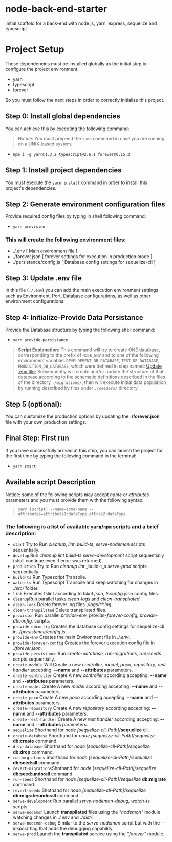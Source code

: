 # node-back-end-starter
initial scaffold for a back-end with node js, yarn, express, sequelize and typescript

# Project Setup
These dependencies must be installed globally as the initial step to configure the project environment.
* yarn
* typescript
* forever

So you must follow the next steps in order to correctly initialize this project.

## Step 0: Install global dependencies
You can achieve this by executing the following command:
> Notice: You must prepend the `sudo` command in case you are running on a UNIX-based system.
* `npm i -g yarn@1.3.2 typescript@2.6.1 forever@0.15.3`

## Step 1: Install project dependencies
You must execute the `yarn install` command in order to install this project's dependencies.

## Step 2: Generate environment configuration files
Provide required config files by typing in shell following command:
* `yarn provision`
### This will create the following environment files:
* ./.env [ Main environment file ].
* ./forever.json [ forever settings for execution in production mode ]
* ./persistance/config.js [ Database config settings for sequelize-cli ]

## Step 3: Update .env file
In this file (`./.env`) you can add the main execution environment settings such as Environment, Port, Database configurations, as well as other environment configurations.

## Step 4: Initialize-Provide Data Persistance
Provide the Database structure by typing the following shell command:
* `yarn provide-persistance`

> **Script Explanation:**
This command will try to create ONE database, corresponding to the prefix of `NODE_ENV` and to one of the following environment variables `DEVELOPMENT_DB_DATABASE`, `TEST_DB_DATABASE`, `PRODUCTION_DB_DATABASE`, which were defined in step named: [Update .env file](#step-3-update-env-file); Subsequently will create and/or update the structure of that database according to the schematic definitions described in the files of the directory `./migrations/`, then will execute initial data population by running described by files under `./seeders/` directory.

## Step 5 (optional):
You can customize the production options by updating the **./forever.json** file with your own production settings.

## Final Step: First run
If you have successfully arrived at this step, you can launch the project for the first time by typing the following command in the terminal:

* `yarn start`

## Available script Description
Notice: some of the following scripts may accept _name or attributes_ parameters and you must provide them with the following syntax:
> `yarn [script] --name=some-name --attributes=attribute1:dataType,attrib2:dataType`

### The following is a list of available `yarn`/`npm` scripts and a brief description:
* `start` Try to Run _cleanup_, _lint_, _build-ts_, _serve-nodemon_ scripts sequentially.
* `develop` Run _cleanup_ _lint_ _build-ts_ _serve-development_ script sequentially (shall continue even if error was returned).
* `production` Try to Run _cleanup_ _lint_ _build-t_s _serve-prod_ scripts sequentially.
* `build-ts` Run Typescript Transpile.
* `watch-ts` Run Typescript Transpile and keep watching for changes in _./src/_ folder.
* `lint` Executes tslint according to _tslint.json, tsconfig.json_ config files.
* `cleanup`Run parallel tasks _clean-logs_ and _clean-transpilated_.
* `clean-logs` Delete forever log files _./logs/**.log_.
* `clean-transpilated` Delete transpilated files.
* `provision` Run parallel _provide-env, provide-forever-config, provide-dbconfig,_ scripts.
* `provide-dbconfig` Creates the database config settings for sequelize-cli in _./persistence/config.js_.
* `provide-env` Creates the main Environment file in _./.env_.
* `provide-forever-config` Creates the forever execution config file in _./forever.json_.
* `provide-persistance` Run _create-database, run-migrations, run-seeds_ scripts sequentially.
* `create-module` Will Create a new _controller_, _model_, _poco_, _repository_, _rest handler_ accepting: **--name** and **--attributes** parameters.
* `create-controller` Create A new _controller_ according accepting: **--name** and **--attributes** parameters.
* `create-model` Create A new _model_ according accepting: **--name** and **--attributes** parameters.
* `create-poco` Create A new _poco_ according accepting: **--name** and **--attributes** parameters.
* `create-repository` Create A new _repository_ according accepting: **--name** and **--attributes** parameters.
* `create-rest-handler` Create A new _rest handler_ according accepting: **--name** and **--attributes** parameters.
* `sequelize` Shorthand for _node [sequelize-cli-Path]/_**sequelize** cli.
* `create-database` Shorthand for _node [sequelize-cli-Path]/sequelize_ **db:create** command.
* `drop-database` Shorthand for _node [sequelize-cli-Path]/sequelize_ **db:drop** command.
* `run-migrations` Shorthand for _node [sequelize-cli-Path]/sequelize_ **db:seed:all** command.
* `revert-migrations`Shothand for _node [sequelize-cli-Path]/sequelize_ **db:seed:undo:all** command.
* `run-seeds` Shorthand for _node [sequelize-cli-Path]/sequelize_ **db:migrate** command.
* `revert-seeds` Shothand for _node [sequelize-cli-Path]/sequelize_ **db:migrate:undo:all** command.
* `serve-development` Run parallel _serve-nodemon-debug, watch-ts_ scripts.
* `serve-nodemon` Launch **transpilated** files using the _"nodemon"_ module watching changes in _./.env_ and _./dist/_.
* `serve-nodemon-debug` Similar to the _serve-nodemon_ script but with the _--inspect_ flag that adds the debugging capability.
* `serve-prod` Launch the **transpilated** service using the _"forever"_ module.

